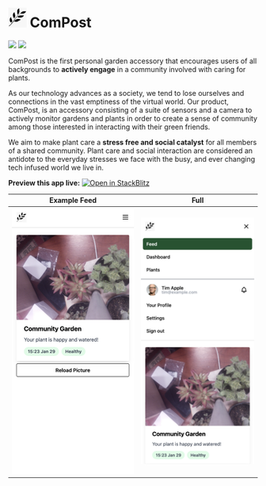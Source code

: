 # <img src="public/logo.png" alt="Compost" height="40"> ComPost

![](https://img.shields.io/badge/built%20with-love-red) ![](https://img.shields.io/badge/license-MIT-blue)

ComPost is the first personal garden accessory that encourages users of all backgrounds to **actively engage** in a community involved with caring for plants.

As our technology advances as a society, we tend to lose ourselves and connections in the vast emptiness of the virtual world. Our product, ComPost, is an accessory consisting of a suite of sensors and a camera to actively monitor gardens and plants in order to create a sense of community among those interested in interacting with their green friends.

We aim to make plant care a **stress free and social catalyst** for all members of a shared community. Plant care and social interaction are considered an antidote to the everyday stresses we face with the busy, and ever changing tech infused world we live in.

**Preview this app live:**
[![Open in StackBlitz](https://developer.stackblitz.com/img/open_in_stackblitz.svg)](stackblitz.com/github/parivzvkg?file=readme.md)

|     Example Feed     |           Full            |
| :------------------: | :-----------------------: |
| ![](README/feed.png) | ![](README/full_feed.png) |
